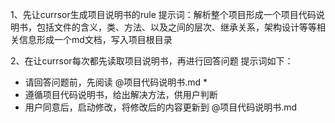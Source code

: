 1、先让currsor生成项目说明书的rule
提示词：解析整个项目形成一个项目代码说明书，包括文件的含义，类、方法、以及之间的层次、继承关系，架构设计等等相关信息形成一个md文档，写入项目根目录

2、在让currsor每次都先读取项目说明书，再进行回答问题
提示词如下：
* 请回答问题前，先阅读 @项目代码说明书.md * 
* 遵循项目代码说明书，给出解决方法，供用户判断
* 用户同意后，启动修改，将修改后的内容更新到 @项目代码说明书.md

